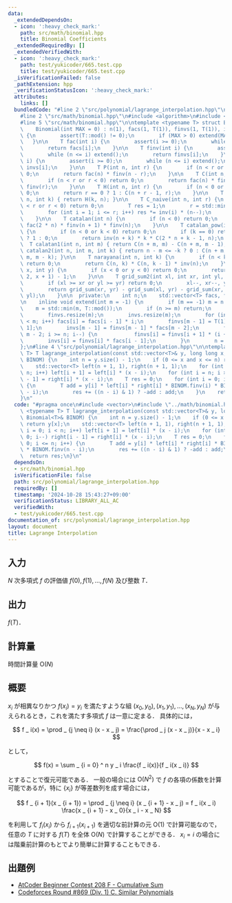 ```yaml
---
data:
  _extendedDependsOn:
  - icon: ':heavy_check_mark:'
    path: src/math/binomial.hpp
    title: Binomial Coefficients
  _extendedRequiredBy: []
  _extendedVerifiedWith:
  - icon: ':heavy_check_mark:'
    path: test/yukicoder/665.test.cpp
    title: test/yukicoder/665.test.cpp
  _isVerificationFailed: false
  _pathExtension: hpp
  _verificationStatusIcon: ':heavy_check_mark:'
  attributes:
    links: []
  bundledCode: "#line 2 \"src/polynomial/lagrange_interpolation.hpp\"\n#include <vector>\n\
    #line 2 \"src/math/binomial.hpp\"\n#include <algorithm>\n#include <cassert>\n\
    #line 5 \"src/math/binomial.hpp\"\n\ntemplate <typename T> struct Binomial {\n\
    \    Binomial(int MAX = 0) : n(1), facs(1, T(1)), finvs(1, T(1)), invs(1, T(1))\
    \ {\n        assert(T::mod() != 0);\n        if (MAX > 0) extend(MAX + 1);\n \
    \   }\n\n    T fac(int i) {\n        assert(i >= 0);\n        while (n <= i) extend();\n\
    \        return facs[i];\n    }\n\n    T finv(int i) {\n        assert(i >= 0);\n\
    \        while (n <= i) extend();\n        return finvs[i];\n    }\n\n    T inv(int\
    \ i) {\n        assert(i >= 0);\n        while (n <= i) extend();\n        return\
    \ invs[i];\n    }\n\n    T P(int n, int r) {\n        if (n < r or r < 0) return\
    \ 0;\n        return fac(n) * finv(n - r);\n    }\n\n    T C(int n, int r) {\n\
    \        if (n < r or r < 0) return 0;\n        return fac(n) * finv(n - r) *\
    \ finv(r);\n    }\n\n    T H(int n, int r) {\n        if (n < 0 or r < 0) return\
    \ 0;\n        return r == 0 ? 1 : C(n + r - 1, r);\n    }\n\n    T negative_binom(int\
    \ n, int k) { return H(k, n); }\n\n    T C_naive(int n, int r) {\n        if (n\
    \ < r or r < 0) return 0;\n        T res = 1;\n        r = std::min(r, n - r);\n\
    \        for (int i = 1; i <= r; i++) res *= inv(i) * (n--);\n        return res;\n\
    \    }\n\n    T catalan(int n) {\n        if (n < 0) return 0;\n        return\
    \ fac(2 * n) * finv(n + 1) * finv(n);\n    }\n\n    T catalan_pow(int n, int k)\
    \ {\n        if (n < 0 or k < 0) return 0;\n        if (k == 0) return n == 0\
    \ ? 1 : 0;\n        return inv(n + k) * k * C(2 * n + k - 1, n);\n    }\n\n  \
    \  T calatan1(int n, int m) { return C(n + m, m) - C(n + m, m - 1); }\n\n    T\
    \ catalan2(int n, int m, int k) { return n - m <= -k ? 0 : C(n + m, m) - C(n +\
    \ m, m - k); }\n\n    T narayana(int n, int k) {\n        if (n < k or k <= 0)\
    \ return 0;\n        return C(n, k) * C(n, k - 1) * inv(n);\n    }\n\n    T grid_sum(int\
    \ x, int y) {\n        if (x < 0 or y < 0) return 0;\n        return C(x + y +\
    \ 2, x + 1) - 1;\n    }\n\n    T grid_sum2(int xl, int xr, int yl, int yr) {\n\
    \        if (xl >= xr or yl >= yr) return 0;\n        xl--, xr--, yl--, yr--;\n\
    \        return grid_sum(xr, yr) - grid_sum(xl, yr) - grid_sum(xr, yl) + grid_sum(xl,\
    \ yl);\n    }\n\n  private:\n    int n;\n    std::vector<T> facs, finvs, invs;\n\
    \n    inline void extend(int m = -1) {\n        if (m == -1) m = n * 2;\n    \
    \    m = std::min(m, T::mod());\n        if (n >= m) return;\n        facs.resize(m);\n\
    \        finvs.resize(m);\n        invs.resize(m);\n        for (int i = n; i\
    \ < m; i++) facs[i] = facs[i - 1] * i;\n        finvs[m - 1] = T(1) / facs[m -\
    \ 1];\n        invs[m - 1] = finvs[m - 1] * facs[m - 2];\n        for (int i =\
    \ m - 2; i >= n; i--) {\n            finvs[i] = finvs[i + 1] * (i + 1);\n    \
    \        invs[i] = finvs[i] * facs[i - 1];\n        }\n        n = m;\n    }\n\
    };\n#line 4 \"src/polynomial/lagrange_interpolation.hpp\"\n\ntemplate <typename\
    \ T> T lagrange_interpolation(const std::vector<T>& y, long long x, Binomial<T>&\
    \ BINOM) {\n    int n = y.size() - 1;\n    if (0 <= x and x <= n) return y[x];\n\
    \    std::vector<T> left(n + 1, 1), right(n + 1, 1);\n    for (int i = 0; i <\
    \ n; i++) left[i + 1] = left[i] * (x - i);\n    for (int i = n; i > 0; i--) right[i\
    \ - 1] = right[i] * (x - i);\n    T res = 0;\n    for (int i = 0; i <= n; i++)\
    \ {\n        T add = y[i] * left[i] * right[i] * BINOM.finv(i) * BINOM.finv(n\
    \ - i);\n        res += ((n - i) & 1) ? -add : add;\n    }\n    return res;\n\
    }\n"
  code: "#pragma once\n#include <vector>\n#include \"../math/binomial.hpp\"\n\ntemplate\
    \ <typename T> T lagrange_interpolation(const std::vector<T>& y, long long x,\
    \ Binomial<T>& BINOM) {\n    int n = y.size() - 1;\n    if (0 <= x and x <= n)\
    \ return y[x];\n    std::vector<T> left(n + 1, 1), right(n + 1, 1);\n    for (int\
    \ i = 0; i < n; i++) left[i + 1] = left[i] * (x - i);\n    for (int i = n; i >\
    \ 0; i--) right[i - 1] = right[i] * (x - i);\n    T res = 0;\n    for (int i =\
    \ 0; i <= n; i++) {\n        T add = y[i] * left[i] * right[i] * BINOM.finv(i)\
    \ * BINOM.finv(n - i);\n        res += ((n - i) & 1) ? -add : add;\n    }\n  \
    \  return res;\n}\n"
  dependsOn:
  - src/math/binomial.hpp
  isVerificationFile: false
  path: src/polynomial/lagrange_interpolation.hpp
  requiredBy: []
  timestamp: '2024-10-28 15:43:27+09:00'
  verificationStatus: LIBRARY_ALL_AC
  verifiedWith:
  - test/yukicoder/665.test.cpp
documentation_of: src/polynomial/lagrange_interpolation.hpp
layout: document
title: Lagrange Interpolation
---
```


## 入力

$N$ 次多項式 $f$ の評価値 $f(0), f(1), \dots , f(N)$ 及び整数 $T$．

## 出力

$f(T)$．

## 計算量

時間計算量 $\mathrm{O}(N)$

## 概要
$x _ i$ が相異なりかつ $f(x _ i) = y _ i$ を満たすような組 $(x _ 0, y _ 0), (x _ 1, y _ 1), \dots , (x _ N, y _ N)$ が与えられるとき，これを満たす多項式 $f$ は一意に定まる．
具体的には，

$$
f _ i(x) = \prod _ {j \neq i} (x - x _ j) = \frac{\prod _ j (x - x _ j)}{x - x _ i}
$$

として，

$$
f(x) = \sum _ {i = 0} ^ n y _ i \frac{f _ i(x)}{f _ i(x _ i)}
$$

とすることで復元可能である．
一般の場合には $\mathrm{O}(N ^ 2)$ で $f$ の各項の係数を計算可能であるが，特に $\lbrace x _ i \rbrace$ が等差数列を成す場合には，

$$
f _ {i + 1}(x _ {i + 1}) = \prod _ {j \neq i} (x _ {i + 1} - x _ j) = f _ i(x _ i) \frac{x _ {i + 1} - x _ 0}{x _ i - x _ N}
$$

を利用して $f _ i(x _ i)$ から $f _ {i + 1}(x _ {i + 1})$ を適切な前計算の元 $\mathrm{O}(1)$ で計算可能なので，任意の $T$ に対する $f(T)$ を全体 $\mathrm{O}(N)$ で計算することができる．
$x _ i = i$ の場合には階乗前計算のもとでより簡単に計算することもできる．

## 出題例
- [AtCoder Beginner Contest 208 F - Cumulative Sum](https://atcoder.jp/contests/abc208/tasks/abc208_f)
- [Codeforces Round #869 (Div. 1) C. Similar Polynomials](https://codeforces.com/contest/1817/problem/C)